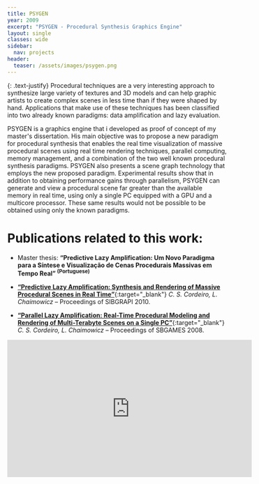 ```yaml
---
title: PSYGEN
year: 2009
excerpt: "PSYGEN - Procedural Synthesis Graphics Engine"
layout: single
classes: wide
sidebar:
  nav: projects
header:
  teaser: /assets/images/psygen.png
---
```


{: .text-justify}
Procedural techniques are a very interesting approach to synthesize large variety of textures and 3D models and can help graphic artists to create complex scenes in less time than if they were shaped by hand. Applications that make use of these techniques has been classified into two already known paradigms: data amplification and lazy evaluation.

PSYGEN is a graphics engine that i developed as proof of concept of my master's dissertation. His main objective was to propose a new paradigm for procedural synthesis that enables the real time visualization of massive procedural scenes using real time rendering techniques, parallel computing, memory management, and a combination of the two well known procedural synthesis paradigms. PSYGEN also presents a scene graph technology that employs the new proposed paradigm. Experimental results show that in addition to obtaining performance gains through parallelism, PSYGEN can generate and view a procedural scene far greater than the available memory in real time, using only a single PC equipped with a GPU and a multicore processor. These same results would not be possible to be obtained using only the known paradigms.

# Publications related to this work:

* Master thesis: **“Predictive Lazy Amplification: Um Novo Paradigma para a Síntese e Visualização de Cenas Procedurais Massivas em Tempo Real” <sup>(Portuguese)</sup>**

* [**“Predictive Lazy Amplification: Synthesis and Rendering of Massive Procedural Scenes in Real Time”**](https://ieeexplore.ieee.org/document/5720334){:target="_blank"}
*C. S. Cordeiro, L. Chaimowicz* – Proceedings of SIBGRAPI 2010.

* [**“Parallel Lazy Amplification: Real-Time Procedural Modeling and Rendering of Multi-Terabyte Scenes on a Single PC”**](https://www.sbgames.org/papers/sbgames08/computing/full/ct18_08.pdf){:target="_blank"}
*C. S. Cordeiro, L. Chaimowicz* – Proceedings of SBGAMES 2008.


<iframe width="560" height="315" src="https://www.youtube.com/embed/qNZ7O2-qyV4" frameborder="0"></iframe>
